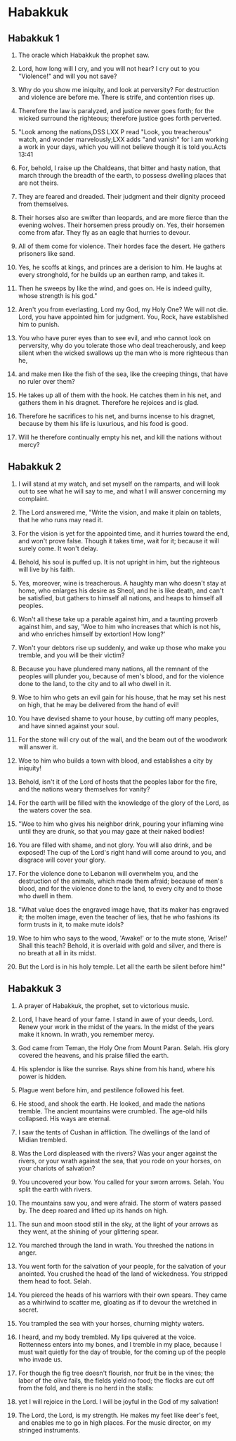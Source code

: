 # Habakkuk

## Habakkuk 1

1. The oracle which Habakkuk the prophet saw.

2. Lord, how long will I cry, and you will not hear? I cry out to you "Violence!" and will you not save?

3. Why do you show me iniquity, and look at perversity? For destruction and violence are before me. There is strife, and contention rises up.

4. Therefore the law is paralyzed, and justice never goes forth; for the wicked surround the righteous; therefore justice goes forth perverted. 

5. "Look among the nations,DSS LXX P read "Look, you treacherous" watch, and wonder marvelously;LXX adds "and vanish" for I am working a work in your days, which you will not believe though it is told you.Acts 13:41

6. For, behold, I raise up the Chaldeans, that bitter and hasty nation, that march through the breadth of the earth, to possess dwelling places that are not theirs.

7. They are feared and dreaded. Their judgment and their dignity proceed from themselves.

8. Their horses also are swifter than leopards, and are more fierce than the evening wolves. Their horsemen press proudly on. Yes, their horsemen come from afar. They fly as an eagle that hurries to devour.

9. All of them come for violence. Their hordes face the desert. He gathers prisoners like sand.

10. Yes, he scoffs at kings, and princes are a derision to him. He laughs at every stronghold, for he builds up an earthen ramp, and takes it.

11. Then he sweeps by like the wind, and goes on. He is indeed guilty, whose strength is his god." 

12. Aren't you from everlasting, Lord my God, my Holy One? We will not die. Lord, you have appointed him for judgment. You, Rock, have established him to punish.

13. You who have purer eyes than to see evil, and who cannot look on perversity, why do you tolerate those who deal treacherously, and keep silent when the wicked swallows up the man who is more righteous than he,

14. and make men like the fish of the sea, like the creeping things, that have no ruler over them?

15. He takes up all of them with the hook. He catches them in his net, and gathers them in his dragnet. Therefore he rejoices and is glad.

16. Therefore he sacrifices to his net, and burns incense to his dragnet, because by them his life is luxurious, and his food is good.

17. Will he therefore continually empty his net, and kill the nations without mercy?  

## Habakkuk 2

1. I will stand at my watch, and set myself on the ramparts, and will look out to see what he will say to me, and what I will answer concerning my complaint. 

2. The Lord answered me, "Write the vision, and make it plain on tablets, that he who runs may read it.

3. For the vision is yet for the appointed time, and it hurries toward the end, and won't prove false. Though it takes time, wait for it; because it will surely come. It won't delay.

4. Behold, his soul is puffed up. It is not upright in him, but the righteous will live by his faith.

5. Yes, moreover, wine is treacherous. A haughty man who doesn't stay at home, who enlarges his desire as Sheol, and he is like death, and can't be satisfied, but gathers to himself all nations, and heaps to himself all peoples.

6. Won't all these take up a parable against him, and a taunting proverb against him, and say, 'Woe to him who increases that which is not his, and who enriches himself by extortion! How long?'

7. Won't your debtors rise up suddenly, and wake up those who make you tremble, and you will be their victim?

8. Because you have plundered many nations, all the remnant of the peoples will plunder you, because of men's blood, and for the violence done to the land, to the city and to all who dwell in it.

9. Woe to him who gets an evil gain for his house, that he may set his nest on high, that he may be delivered from the hand of evil!

10. You have devised shame to your house, by cutting off many peoples, and have sinned against your soul.

11. For the stone will cry out of the wall, and the beam out of the woodwork will answer it.

12. Woe to him who builds a town with blood, and establishes a city by iniquity!

13. Behold, isn't it of the Lord of hosts that the peoples labor for the fire, and the nations weary themselves for vanity?

14. For the earth will be filled with the knowledge of the glory of the Lord, as the waters cover the sea. 

15. "Woe to him who gives his neighbor drink, pouring your inflaming wine until they are drunk, so that you may gaze at their naked bodies!

16. You are filled with shame, and not glory. You will also drink, and be exposed! The cup of the Lord's right hand will come around to you, and disgrace will cover your glory.

17. For the violence done to Lebanon will overwhelm you, and the destruction of the animals, which made them afraid; because of men's blood, and for the violence done to the land, to every city and to those who dwell in them. 

18. "What value does the engraved image have, that its maker has engraved it; the molten image, even the teacher of lies, that he who fashions its form trusts in it, to make mute idols?

19. Woe to him who says to the wood, 'Awake!' or to the mute stone, 'Arise!' Shall this teach? Behold, it is overlaid with gold and silver, and there is no breath at all in its midst.

20. But the Lord is in his holy temple. Let all the earth be silent before him!"  

## Habakkuk 3

1. A prayer of Habakkuk, the prophet, set to victorious music. 

2. Lord, I have heard of your fame. I stand in awe of your deeds, Lord. Renew your work in the midst of the years. In the midst of the years make it known. In wrath, you remember mercy.

3. God came from Teman, the Holy One from Mount Paran. Selah. His glory covered the heavens, and his praise filled the earth.

4. His splendor is like the sunrise. Rays shine from his hand, where his power is hidden.

5. Plague went before him, and pestilence followed his feet.

6. He stood, and shook the earth. He looked, and made the nations tremble. The ancient mountains were crumbled. The age-old hills collapsed. His ways are eternal.

7. I saw the tents of Cushan in affliction. The dwellings of the land of Midian trembled.

8. Was the Lord displeased with the rivers? Was your anger against the rivers, or your wrath against the sea, that you rode on your horses, on your chariots of salvation?

9. You uncovered your bow. You called for your sworn arrows. Selah. You split the earth with rivers.

10. The mountains saw you, and were afraid. The storm of waters passed by. The deep roared and lifted up its hands on high.

11. The sun and moon stood still in the sky, at the light of your arrows as they went, at the shining of your glittering spear.

12. You marched through the land in wrath. You threshed the nations in anger.

13. You went forth for the salvation of your people, for the salvation of your anointed. You crushed the head of the land of wickedness. You stripped them head to foot. Selah.

14. You pierced the heads of his warriors with their own spears. They came as a whirlwind to scatter me, gloating as if to devour the wretched in secret.

15. You trampled the sea with your horses, churning mighty waters.

16. I heard, and my body trembled. My lips quivered at the voice. Rottenness enters into my bones, and I tremble in my place, because I must wait quietly for the day of trouble, for the coming up of the people who invade us.

17. For though the fig tree doesn't flourish, nor fruit be in the vines; the labor of the olive fails, the fields yield no food; the flocks are cut off from the fold, and there is no herd in the stalls:

18. yet I will rejoice in the Lord. I will be joyful in the God of my salvation!

19. The Lord, the Lord, is my strength. He makes my feet like deer's feet, and enables me to go in high places. For the music director, on my stringed instruments.   